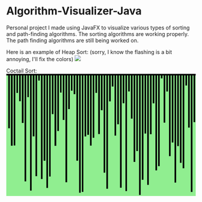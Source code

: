 # Algorithm-Visualizer-Java
Personal project I made using JavaFX to visualize various types of sorting and path-finding algorithms.
The sorting algorithms are working properly. The path finding algorithms are still being worked on. 

Here is an example of Heap Sort: (sorry, I know the flashing is a bit annoying, I'll fix the colors)
![](heapSort-smallbar.gif)

Coctail Sort:
![](coctail-sort.gif)
